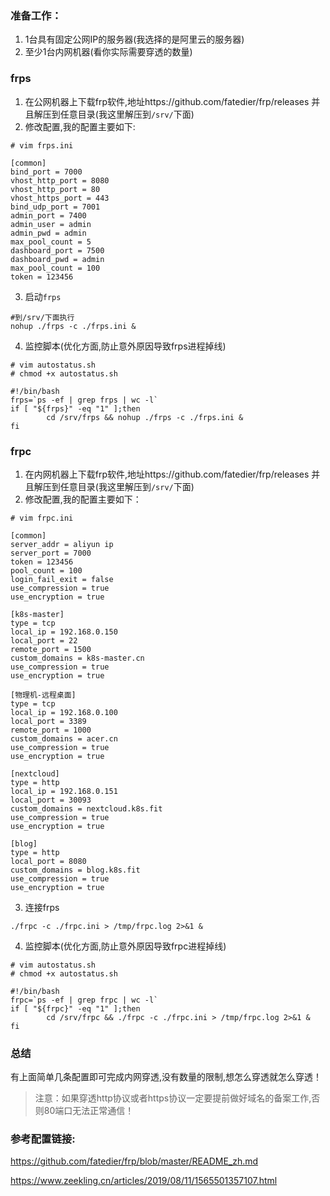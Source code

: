 ### 准备工作：
1. 1台具有固定公网IP的服务器(我选择的是阿里云的服务器)
2. 至少1台内网机器(看你实际需要穿透的数量)

### frps
1. 在公网机器上下载frp软件,地址https://github.com/fatedier/frp/releases 并且解压到任意目录(我这里解压到`/srv/`下面)
2. 修改配置,我的配置主要如下:
```
# vim frps.ini

[common]
bind_port = 7000
vhost_http_port = 8080
vhost_http_port = 80
vhost_https_port = 443
bind_udp_port = 7001
admin_port = 7400
admin_user = admin
admin_pwd = admin
max_pool_count = 5
dashboard_port = 7500
dashboard_pwd = admin
max_pool_count = 100
token = 123456
```
3. 启动`frps`
```
#到/srv/下面执行
nohup ./frps -c ./frps.ini &
```
4. 监控脚本(优化方面,防止意外原因导致frps进程掉线)
```
# vim autostatus.sh
# chmod +x autostatus.sh

#!/bin/bash
frps=`ps -ef | grep frps | wc -l`
if [ "${frps}" -eq "1" ];then
        cd /srv/frps && nohup ./frps -c ./frps.ini &
fi
```
### frpc
1. 在内网机器上下载frp软件,地址https://github.com/fatedier/frp/releases 并且解压到任意目录(我这里解压到`/srv/`下面)
2. 修改配置,我的配置主要如下：
```
# vim frpc.ini

[common]
server_addr = aliyun ip 
server_port = 7000
token = 123456
pool_count = 100
login_fail_exit = false
use_compression = true
use_encryption = true

[k8s-master]
type = tcp
local_ip = 192.168.0.150
local_port = 22
remote_port = 1500
custom_domains = k8s-master.cn
use_compression = true
use_encryption = true

[物理机-远程桌面]
type = tcp
local_ip = 192.168.0.100
local_port = 3389
remote_port = 1000
custom_domains = acer.cn
use_compression = true
use_encryption = true

[nextcloud]
type = http
local_ip = 192.168.0.151
local_port = 30093
custom_domains = nextcloud.k8s.fit
use_compression = true
use_encryption = true

[blog]
type = http
local_port = 8080
custom_domains = blog.k8s.fit
use_compression = true
use_encryption = true
```
3. 连接frps
```
./frpc -c ./frpc.ini > /tmp/frpc.log 2>&1 &
```
4. 监控脚本(优化方面,防止意外原因导致frpc进程掉线)
```
# vim autostatus.sh
# chmod +x autostatus.sh

#!/bin/bash
frpc=`ps -ef | grep frpc | wc -l`
if [ "${frpc}" -eq "1" ];then
        cd /srv/frpc && ./frpc -c ./frpc.ini > /tmp/frpc.log 2>&1 &
fi
```
### 总结
有上面简单几条配置即可完成内网穿透,没有数量的限制,想怎么穿透就怎么穿透！
> 注意：如果穿透http协议或者https协议一定要提前做好域名的备案工作,否则80端口无法正常通信！

### 参考配置链接:
https://github.com/fatedier/frp/blob/master/README_zh.md

https://www.zeekling.cn/articles/2019/08/11/1565501357107.html
